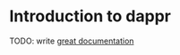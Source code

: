 # Introduction to dappr

TODO: write [great documentation](http://jacobian.org/writing/what-to-write/)
